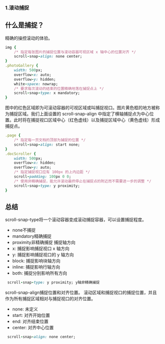 ### 1.滚动捕捉

## 什么是捕捉？
精确的操控滚动的体验。
```ruby
img {
    /* 指定每张图片的捕捉位置与滚动容器可视区域 x 轴中心的位置对齐 */
    scroll-snap-align: none center;
}
.photoGallery {
    width: 500px;
    overflow-x: auto;
    overflow-y: hidden;
    white-space: nowrap;
    /* 要求每次滚动的结束的位置精确地落在捕捉点上 */
    scroll-snap-type: x mandatory;
}
```
图中的红色区域即为可滚动容器的可视区域或叫捕捉视口。图片黄色框的地方被称为捕捉区域。我们上面设置的 scroll-snap-align 中指定了横轴捕捉点为中心位置。此时将在捕捉视口区域中心（红色虚线）以及捕捉区域中心（黄色虚线）形成捕捉点。


```ruby
.page {
    /* 指定每一页文档的顶部为捕捉的位置 */
    scroll-snap-align: start none;
}
.docScroller {
    width: 500px;
    overflow-x: hidden;
    overflow-y: auto;
    /* 指定捕捉视口应有 100px 的上内边距 */
    scroll-padding: 100px 0 0;
    /* 使用非精确捕捉，能允许滚动最终停止在捕捉点的附近而不需要进一步的调整 */
    scroll-snap-type: y proximity;
}

```
## 总结
scroll-snap-type将一个滚动容器变成滚动捕捉容器，可以设置捕捉程度。
- none不捕捉
- mandatory精确捕捉
- proximity非精确捕捉
捕捉轴方向
- x: 捕捉影响捕捉视口 x 轴方向
- y: 捕捉影响捕捉视口的 y 轴方向
- block: 捕捉影响块轴方向
- inline: 捕捉影响行轴方向
- both: 捕捉分别影响所有方向
```ruby
 scroll-snap-type: y proximity; y轴非精确捕捉
```
scroll-snap-align捕捉位置和对齐位置。
滚动区域和捕捉视口的捕捉位置，并且作为所有捕捉区域相对与捕捉视口的对齐位置。
- none: 未定义
- start: 对齐开始位置
- end: 对齐结束位置
- center: 对齐中心位置
```ruby
 scroll-snap-align: none center;
```